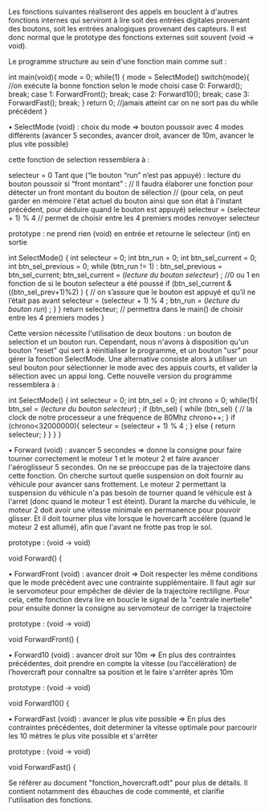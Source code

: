Les fonctions suivantes réaliseront des appels en bouclent à d'autres fonctions internes qui serviront à lire soit des entrées digitales provenant des boutons,
soit les entrées analogiques provenant des capteurs. Il est donc normal que le prototype des fonctions externes soit souvent (void -> void).


Le programme structure au sein d'une fonction main comme suit :


int main(void){
	mode = 0;
	while(1) {
		mode = SelectMode()
		switch(mode){   //on exécute la bonne fonction selon le mode choisi
			case 0:
				Forward();
				break;
			case 1:
				ForwardFront();
				break;
			case 2:
				Forward10();
				break;
			case 3:
				ForwardFast();
				break;
	}
	return 0; //jamais atteint car on ne sort pas du while précédent
}


•	SelectMode (void) : choix du mode => bouton poussoir avec 4 modes différents (avancer 5 secondes, avancer droit, avancer de 10m, avancer le plus vite possible)

cette fonction de selection ressemblera à :

selecteur = 0
Tant que (“le bouton “run” n’est pas appuyé) :
	lecture du bouton poussoir
		si “front montant” :   // Il faudra élaborer une fonction pour détecter un front montant du bouton de sélection
		// (pour cela, on peut garder en mémoire l'état actuel du bouton ainsi que son état à l'instant précédent, pour déduire quand le bouton est appuyé)
			selecteur = (selecteur + 1) % 4   // permet de choisir entre les 4 premiers modes
renvoyer selecteur

prototype : ne prend rien (void) en entrée et retourne le selecteur (int) en sortie

int SelectMode() {
	int selecteur = 0;
	int btn_run = 0;
	int btn_sel_current = 0;
	int btn_sel_previous = 0;
	while (btn_run != 1) :
		btn_sel_previous = btn_sel_current;
		btn_sel_current = (*lecture du bouton selecteur*) ; //0 ou 1 en fonction de si le bouton selecteur a été poussé
		if (btn_sel_current & ((btn_sel_prev+1)%2) ) {
// on s’assure que le bouton est appuyé et qu’il ne l’était pas avant
			selecteur = (selecteur + 1) % 4 ;
		btn_run = (*lecture du bouton run*) ;
		}
	}
return selecteur;   // permettra dans le main() de choisir entre les 4 premiers modes
}

Cette version nécessite l'utilisation de deux boutons : un bouton de selection et un bouton run.
Cependant, nous n'avons à disposition qu'un bouton "reset" qui sert à réinitialiser le programme, et un bouton "usr" pour gérer la fonction SelectMode.
Une alternative consiste alors à utiliser un seul bouton pour sélectionner le mode avec des appuis courts, et valider la sélection avec un appui long.
Cette nouvelle version du programme ressemblera à :

int SelectMode() {
	int selecteur = 0;
	int btn_sel = 0;
	int chrono = 0;
	while(1){
		btn_sel = (*lecture du bouton selecteur*) ; 
		if (btn_sel) {
			while (btn_sel) {
			// la clock de notre processeur a une fréquence de 80Mhz
				chrono++; 
				}
			if (chrono<32000000){
				selecteur = (selecteur + 1) % 4 ;
				}
			else {
				return selecteur;
			}
		}
	}
}



•	Forward (void) : avancer 5 secondes => donne la consigne pour faire tourner correctement le moteur 1 et le moteur 2 et faire avancer l'aéroglisseur 5 secondes.
On ne se préoccupe pas de la trajectoire dans cette fonction. On cherche surtout quelle suspension on doit fournir au véhicule pour avancer sans frottement.
Le moteur 2 permettant la suspension du véhicule n'a pas besoin de tourner quand le véhicule est à l'arret (donc quand le moteur 1 est éteint).
Durant la marche du véhicule, le moteur 2 doit avoir une vitesse minimale en permanence pour pouvoir glisser.
Et il doit tourner plus vite lorsque le hovercarft accélère (quand le moteur 2 est allumé), afin que l'avant ne frotte pas trop le sol.

prototype : (void -> void)

void Forward() {

•	ForwardFront (void) : avancer droit => Doit respecter les même conditions que le mode précédent avec une contrainte supplémentaire.
Il faut agir sur le servomoteur pour empêcher de dévier de la trajectoire rectiligne.
Pour cela, cette fonction devra lire en boucle le signal de la "centrale inertielle" pour ensuite donner la consigne au servomoteur de corriger la trajectoire

prototype : (void -> void)

void ForwardFront() {

•	Forward10 (void) : avancer droit sur 10m => En plus des contraintes précédentes,
doit prendre en compte la vitesse (ou l’accélération) de l’hovercraft pour connaître sa position et le faire s'arrêter après 10m

prototype : (void -> void)

void Forward10() {

•	ForwardFast (void) : avancer le plus vite possible => En plus des contraintes précédentes,
doit determiner la vitesse optimale pour parcourir les 10 mètres le plus vite possible et s'arrêter

prototype : (void -> void)

void ForwardFast() {

Se référer au document "fonction_hovercraft.odt" pour plus de détails. Il contient notamment des ébauches de code commenté, et clarifie l'utilisation des fonctions.
